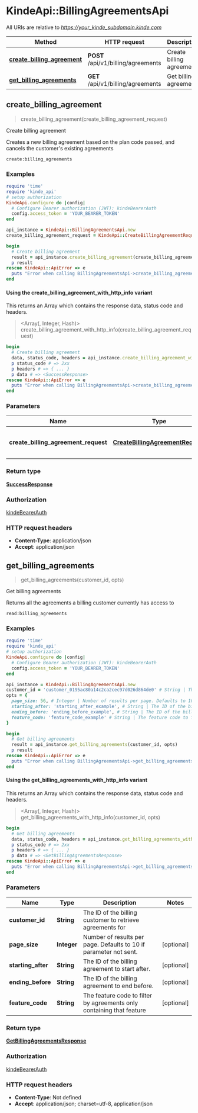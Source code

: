 # KindeApi::BillingAgreementsApi

All URIs are relative to *https://your_kinde_subdomain.kinde.com*

| Method | HTTP request | Description |
| ------ | ------------ | ----------- |
| [**create_billing_agreement**](BillingAgreementsApi.md#create_billing_agreement) | **POST** /api/v1/billing/agreements | Create billing agreement |
| [**get_billing_agreements**](BillingAgreementsApi.md#get_billing_agreements) | **GET** /api/v1/billing/agreements | Get billing agreements |


## create_billing_agreement

> <SuccessResponse> create_billing_agreement(create_billing_agreement_request)

Create billing agreement

Creates a new billing agreement based on the plan code passed, and cancels the customer's existing agreements  <div>   <code>create:billing_agreements</code> </div> 

### Examples

```ruby
require 'time'
require 'kinde_api'
# setup authorization
KindeApi.configure do |config|
  # Configure Bearer authorization (JWT): kindeBearerAuth
  config.access_token = 'YOUR_BEARER_TOKEN'
end

api_instance = KindeApi::BillingAgreementsApi.new
create_billing_agreement_request = KindeApi::CreateBillingAgreementRequest.new({customer_id: 'customer_0195ac80a14c2ca2cec97d026d864de0', plan_code: 'pro'}) # CreateBillingAgreementRequest | New agreement request values

begin
  # Create billing agreement
  result = api_instance.create_billing_agreement(create_billing_agreement_request)
  p result
rescue KindeApi::ApiError => e
  puts "Error when calling BillingAgreementsApi->create_billing_agreement: #{e}"
end
```

#### Using the create_billing_agreement_with_http_info variant

This returns an Array which contains the response data, status code and headers.

> <Array(<SuccessResponse>, Integer, Hash)> create_billing_agreement_with_http_info(create_billing_agreement_request)

```ruby
begin
  # Create billing agreement
  data, status_code, headers = api_instance.create_billing_agreement_with_http_info(create_billing_agreement_request)
  p status_code # => 2xx
  p headers # => { ... }
  p data # => <SuccessResponse>
rescue KindeApi::ApiError => e
  puts "Error when calling BillingAgreementsApi->create_billing_agreement_with_http_info: #{e}"
end
```

### Parameters

| Name | Type | Description | Notes |
| ---- | ---- | ----------- | ----- |
| **create_billing_agreement_request** | [**CreateBillingAgreementRequest**](CreateBillingAgreementRequest.md) | New agreement request values |  |

### Return type

[**SuccessResponse**](SuccessResponse.md)

### Authorization

[kindeBearerAuth](../README.md#kindeBearerAuth)

### HTTP request headers

- **Content-Type**: application/json
- **Accept**: application/json


## get_billing_agreements

> <GetBillingAgreementsResponse> get_billing_agreements(customer_id, opts)

Get billing agreements

Returns all the agreements a billing customer currently has access to  <div>   <code>read:billing_agreements</code> </div> 

### Examples

```ruby
require 'time'
require 'kinde_api'
# setup authorization
KindeApi.configure do |config|
  # Configure Bearer authorization (JWT): kindeBearerAuth
  config.access_token = 'YOUR_BEARER_TOKEN'
end

api_instance = KindeApi::BillingAgreementsApi.new
customer_id = 'customer_0195ac80a14c2ca2cec97d026d864de0' # String | The ID of the billing customer to retrieve agreements for
opts = {
  page_size: 56, # Integer | Number of results per page. Defaults to 10 if parameter not sent.
  starting_after: 'starting_after_example', # String | The ID of the billing agreement to start after.
  ending_before: 'ending_before_example', # String | The ID of the billing agreement to end before.
  feature_code: 'feature_code_example' # String | The feature code to filter by agreements only containing that feature
}

begin
  # Get billing agreements
  result = api_instance.get_billing_agreements(customer_id, opts)
  p result
rescue KindeApi::ApiError => e
  puts "Error when calling BillingAgreementsApi->get_billing_agreements: #{e}"
end
```

#### Using the get_billing_agreements_with_http_info variant

This returns an Array which contains the response data, status code and headers.

> <Array(<GetBillingAgreementsResponse>, Integer, Hash)> get_billing_agreements_with_http_info(customer_id, opts)

```ruby
begin
  # Get billing agreements
  data, status_code, headers = api_instance.get_billing_agreements_with_http_info(customer_id, opts)
  p status_code # => 2xx
  p headers # => { ... }
  p data # => <GetBillingAgreementsResponse>
rescue KindeApi::ApiError => e
  puts "Error when calling BillingAgreementsApi->get_billing_agreements_with_http_info: #{e}"
end
```

### Parameters

| Name | Type | Description | Notes |
| ---- | ---- | ----------- | ----- |
| **customer_id** | **String** | The ID of the billing customer to retrieve agreements for |  |
| **page_size** | **Integer** | Number of results per page. Defaults to 10 if parameter not sent. | [optional] |
| **starting_after** | **String** | The ID of the billing agreement to start after. | [optional] |
| **ending_before** | **String** | The ID of the billing agreement to end before. | [optional] |
| **feature_code** | **String** | The feature code to filter by agreements only containing that feature | [optional] |

### Return type

[**GetBillingAgreementsResponse**](GetBillingAgreementsResponse.md)

### Authorization

[kindeBearerAuth](../README.md#kindeBearerAuth)

### HTTP request headers

- **Content-Type**: Not defined
- **Accept**: application/json; charset=utf-8, application/json

